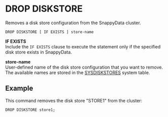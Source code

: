 # DROP DISKSTORE

Removes a disk store configuration from the SnappyData cluster.

```no-highlight
DROP DISKSTORE [ IF EXISTS ] store-name
```

**IF EXISTS** </br>
Include the `IF EXISTS` clause to execute the statement only if the specified disk store exists in SnappyData.

**store-name**</br>
User-defined name of the disk store configuration that you want to remove. The available names are stored in the [SYSDISKSTORES](../../reference/system_tables/sysdiskstores.md) system table.

## Example

This command removes the disk store "STORE1" from the cluster:

```no-highlight
DROP DISKSTORE store1;
```


